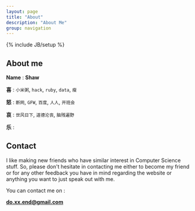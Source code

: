 ```yaml
---
layout: page
title: "About"
description: "About Me"
group: navigation
---
```

{% include JB/setup %}
 
## About me

**Name** : **Shaw**

**喜** : `小米粥`, `hack`, `ruby`, `data`, `瘦` 

**怒** : `断网`, `GFW`, `百度`, `人人`, `开班会`

**哀** : `世风日下`, `道德沦丧`, `脑残遍野`

**乐** :


## Contact

I like making new friends who have similar interest in Computer
Science stuff. So, please don't hesitate in contacting me either to
become my friend or for any other feedback you have in mind regarding
the website or anything you want to just speak out with me.

You can contact me on :

**do.xx.end@gmail.com**

